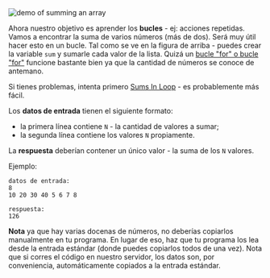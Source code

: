 <div class="centered">
<img alt="demo of summing an array" src="http://s5.postimg.org/ixq2y0nnb/sum_in_loop.gif"/>
</div>

Ahora nuestro objetivo es aprender los **bucles** - ej: acciones repetidas.
Vamos a encontrar la suma de varios números (más de dos). Será muy útil hacer esto en un bucle.
Tal como se ve en la figura de arriba - puedes crear la variable `sum` y sumarle cada valor de la lista.
Quizá un [bucle "for" o bucle "for"](https://es.wikipedia.org/wiki/Bucle_for) funcione bastante bien ya que la cantidad de números se conoce de antemano.

Si tienes problemas, intenta primero [Sums In Loop](./sums-in-loop) - es probablemente más fácil.

Los **datos de entrada** tienen el siguiente formato:

- la primera línea contiene `N` - la cantidad de valores a sumar;
- la segunda línea contiene los valores `N` propiamente.

La **respuesta** deberían contener un único valor - la suma de los `N` valores.

Ejemplo:

	datos de entrada:
	8
	10 20 30 40 5 6 7 8
	
	respuesta:
	126

**Nota** ya que hay varias docenas de números, no deberías copiarlos manualmente en tu programa.
En lugar de eso, haz que tu programa los lea desde la entrada estándar (donde puedes copiarlos todos de una vez). Nota que si 
corres el código en nuestro servidor, los datos son, por conveniencia, automáticamente copiados a la entrada estándar.
